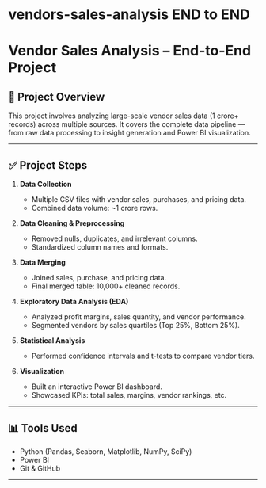 # vendors-sales-analysis END to END
# Vendor Sales Analysis – End-to-End Project

## 📌 Project Overview
This project involves analyzing large-scale vendor sales data (1 crore+ records) across multiple sources. It covers the complete data pipeline — from raw data processing to insight generation and Power BI visualization.

---

## ✅ Project Steps

1. **Data Collection**  
   - Multiple CSV files with vendor sales, purchases, and pricing data.
   - Combined data volume: ~1 crore rows.

2. **Data Cleaning & Preprocessing**  
   - Removed nulls, duplicates, and irrelevant columns.
   - Standardized column names and formats.

3. **Data Merging**  
   - Joined sales, purchase, and pricing data.
   - Final merged table: 10,000+ cleaned records.

4. **Exploratory Data Analysis (EDA)**  
   - Analyzed profit margins, sales quantity, and vendor performance.
   - Segmented vendors by sales quartiles (Top 25%, Bottom 25%).

5. **Statistical Analysis**  
   - Performed confidence intervals and t-tests to compare vendor tiers.

6. **Visualization**  
   - Built an interactive Power BI dashboard.
   - Showcased KPIs: total sales, margins, vendor rankings, etc.

---

## 📊 Tools Used
- Python (Pandas, Seaborn, Matplotlib, NumPy, SciPy)
- Power BI
- Git & GitHub

---



